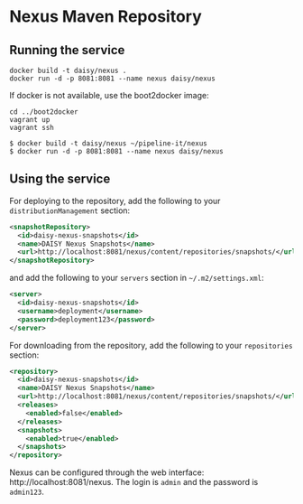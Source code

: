 # Nexus Maven Repository

## Running the service

    docker build -t daisy/nexus .
    docker run -d -p 8081:8081 --name nexus daisy/nexus

If docker is not available, use the boot2docker image:

    cd ../boot2docker
    vagrant up
    vagrant ssh

    $ docker build -t daisy/nexus ~/pipeline-it/nexus
    $ docker run -d -p 8081:8081 --name nexus daisy/nexus

## Using the service

For deploying to the repository, add the following to your `distributionManagement` section:

```xml
<snapshotRepository>
  <id>daisy-nexus-snapshots</id>
  <name>DAISY Nexus Snapshots</name>
  <url>http://localhost:8081/nexus/content/repositories/snapshots/</url>
</snapshotRepository>
```

and add the following to your `servers` section in `~/.m2/settings.xml`:

```xml
<server>
  <id>daisy-nexus-snapshots</id>
  <username>deployment</username>
  <password>deployment123</password>
</server>
```

For downloading from the repository, add the following to your `repositories` section:

```xml
<repository>
  <id>daisy-nexus-snapshots</id>
  <name>DAISY Nexus Snapshots</name>
  <url>http://localhost:8081/nexus/content/repositories/snapshots/</url>
  <releases>
    <enabled>false</enabled>
  </releases>
  <snapshots>
    <enabled>true</enabled>
  </snapshots>
</repository>
```

Nexus can be configured through the web interface:
http://localhost:8081/nexus. The login is `admin` and the password is
`admin123`.
